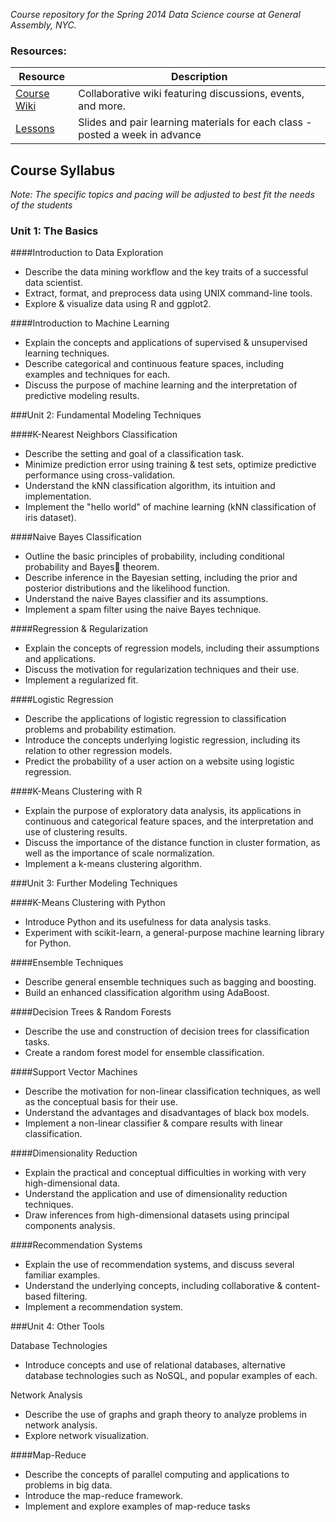 _Course repository for the Spring 2014 Data Science course at General Assembly, NYC._

### Resources: 

Resource | Description  
---- | -----------
[Course Wiki](https://github.com/datadave/GADS9-NYC-Spring2014/wiki) | Collaborative wiki featuring discussions, events, and more. 
[Lessons](lessons) | Slides and pair learning materials for each class - posted a week in advance


## Course Syllabus

_Note: The specific topics and pacing will be adjusted to best fit the needs of the students_

### Unit 1: The Basics

####Introduction to Data Exploration

*   Describe the data mining workflow and the key traits of a successful data scientist.
*   Extract, format, and preprocess data using UNIX command-line tools.
*   Explore & visualize data using R and ggplot2.

####Introduction to Machine Learning

*   Explain the concepts and applications of supervised & unsupervised learning techniques.
*   Describe categorical and continuous feature spaces, including examples and techniques for each.
*   Discuss the purpose of machine learning and the interpretation of predictive modeling results.

###Unit 2: Fundamental Modeling Techniques

####K-Nearest Neighbors Classification

*   Describe the setting and goal of a classification task.
*   Minimize prediction error using training & test sets, optimize predictive performance using cross-validation.
*   Understand the kNN classification algorithm, its intuition and implementation.
*   Implement the "hello world" of machine learning (kNN classification of iris dataset).

####Naive Bayes Classification

*   Outline the basic principles of probability, including conditional probability and Bayes theorem.
*   Describe inference in the Bayesian setting, including the prior and posterior distributions and the likelihood function.
*   Understand the naive Bayes classifier and its assumptions.
*   Implement a spam filter using the naive Bayes technique.

####Regression & Regularization

*   Explain the concepts of regression models, including their assumptions and applications.
*   Discuss the motivation for regularization techniques and their use.
*   Implement a regularized fit.

####Logistic Regression

*   Describe the applications of logistic regression to classification problems and probability estimation.
*   Introduce the concepts underlying logistic regression, including its relation to other regression models.
*   Predict the probability of a user action on a website using logistic regression.

####K-Means Clustering with R

*   Explain the purpose of exploratory data analysis, its applications in continuous and categorical feature spaces, and the interpretation and use of clustering results.
*   Discuss the importance of the distance function in cluster formation, as well as the importance of scale normalization.
*   Implement a k-means clustering algorithm.

###Unit 3: Further Modeling Techniques

####K-Means Clustering with Python

*   Introduce Python and its usefulness for data analysis tasks.
*   Experiment with scikit-learn, a general-purpose machine learning library for Python.

####Ensemble Techniques

*   Describe general ensemble techniques such as bagging and boosting.
*   Build an enhanced classification algorithm using AdaBoost.

####Decision Trees & Random Forests

*   Describe the use and construction of decision trees for classification tasks.
*   Create a random forest model for ensemble classification.

####Support Vector Machines

*   Describe the motivation for non-linear classification techniques, as well as the conceptual basis for their use.
*   Understand the advantages and disadvantages of black box models.
*   Implement a non-linear classifier & compare results with linear classification.

####Dimensionality Reduction

*   Explain the practical and conceptual difficulties in working with very high-dimensional data.
*   Understand the application and use of dimensionality reduction techniques.
*   Draw inferences from high-dimensional datasets using principal components analysis.

####Recommendation Systems

*   Explain the use of recommendation systems, and discuss several familiar examples.
*   Understand the underlying concepts, including collaborative & content-based filtering.
*   Implement a recommendation system.

###Unit 4: Other Tools

Database Technologies

*   Introduce concepts and use of relational databases, alternative database technologies such as NoSQL, and popular examples of each.

Network Analysis

*   Describe the use of graphs and graph theory to analyze problems in network analysis.
*   Explore network visualization.

####Map-Reduce

*   Describe the concepts of parallel computing and applications to problems in big data.
*   Introduce the map-reduce framework.
*   Implement and explore examples of map-reduce tasks


